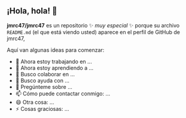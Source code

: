 ## ¡Hola, hola! 👋

<!--
//-->
**jmrc47/jmrc47** es un repositorio ✨ _muy especial_ ✨ porque su archivo `README.md` (el que está viendo usted) aparece en el perfil de GitHub de jmrc47,

Aquí van algunas ideas para comenzar:

- 🔭 Ahora estoy trabajando en ...
- 🌱 Ahora estoy aprendiendo a ...
- 👯 Busco colaborar en ...
- 🤔 Busco ayuda con ...
- 💬 Pregúnteme sobre ...
- 📫 Cómo puede contactar conmigo: ...
- 😄 Otra cosa: ...
- ⚡ Cosas graciosas: ...

